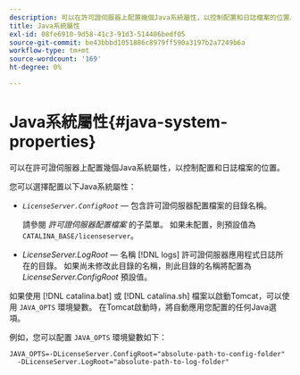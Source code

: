 ```yaml
---
description: 可以在許可證伺服器上配置幾個Java系統屬性，以控制配置和日誌檔案的位置。
title: Java系統屬性
exl-id: 08fe6910-9d58-41c3-91d3-514406bedf05
source-git-commit: be43bbbd1051886c8979ff590a3197b2a7249b6a
workflow-type: tm+mt
source-wordcount: '169'
ht-degree: 0%

---
```


# Java系統屬性{#java-system-properties}

可以在許可證伺服器上配置幾個Java系統屬性，以控制配置和日誌檔案的位置。

您可以選擇配置以下Java系統屬性：

* *`LicenseServer.ConfigRoot`*  — 包含許可證伺服器配置檔案的目錄名稱。

   請參閱 *許可證伺服器配置檔案* 的子菜單。 如果未配置，則預設值為 `CATALINA_BASE/licenseserver`。

* *LicenseServer.LogRoot*  — 名稱 [!DNL logs] 許可證伺服器應用程式日誌所在的目錄。 如果尚未修改此目錄的名稱，則此目錄的名稱將配置為 *LicenseServer.ConfigRoot* 預設值。

如果使用 [!DNL catalina.bat] 或 [!DNL catalina.sh] 檔案以啟動Tomcat，可以使用 `JAVA_OPTS` 環境變數。 在Tomcat啟動時，將自動應用您配置的任何Java選項。

例如，您可以配置 `JAVA_OPTS` 環境變數如下：

```
JAVA_OPTS=-DLicenseServer.ConfigRoot="absolute-path-to-config-folder" 
  -DLicenseServer.LogRoot="absolute-path-to-log-folder"
```
